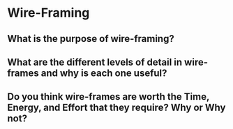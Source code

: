 # Wire-Framing

## What is the purpose of wire-framing?

## What are the different levels of detail in wire-frames and why is each one useful?

## Do you think wire-frames are worth the Time, Energy, and Effort that they require? Why or Why not?